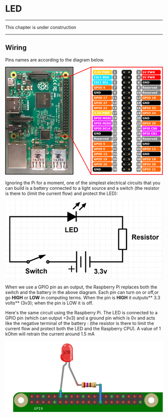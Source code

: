 # LED

---

This chapter is under construction

---

## Wiring

Pins names are according to the diagram below.

![](RP2_Pinout.png)

Ignoring the Pi for a moment, one of the simplest electrical circuits that you can build is a battery connected to a light source and a switch (the resistor is there to (limit the current flow) and protect the LED):

![](simple-circuit.png)

When we use a GPIO pin as an output, the Raspberry Pi replaces both the switch and the battery in the above diagram. Each pin can turn on or off,or go **HIGH** or **LOW** in computing terms. When the pin is **HIGH** it outputs** 3.3 volts** (3v3); when the pin is LOW it is off.

Here's the same circuit using the Raspberry Pi. The LED is connected to a GPIO pin (which can output +3v3) and a ground pin which is 0v and acts like the negative terminal of the battery :
 (the resistor is there to limit the current flow and protect both the LED and the Raspberry CPU). A value of 1 kOhm will retrain the current around 1.5 mA

![](gpio-led-pi2.png)
